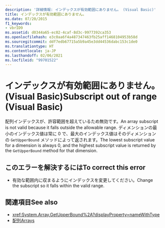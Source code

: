 ```yaml
---
description: '詳細情報: インデックスが有効範囲にありません。 (Visual Basic)'
title: インデックスが有効範囲にありません。
ms.date: 07/20/2015
f1_keywords:
- vbrID9
ms.assetid: d0344a65-ec02-4caf-8d3c-9977392ca353
ms.openlocfilehash: e3c0aa6f4a487347463fb25aff1468104953b58d
ms.sourcegitcommit: ddf7edb67715a5b9a45e3dd44536dabc153c1de0
ms.translationtype: HT
ms.contentlocale: ja-JP
ms.lasthandoff: 02/06/2021
ms.locfileid: "99701522"
---
```

# <a name="subscript-out-of-range-visual-basic"></a><span data-ttu-id="78ff3-103">インデックスが有効範囲にありません。 (Visual Basic)</span><span class="sxs-lookup"><span data-stu-id="78ff3-103">Subscript out of range (Visual Basic)</span></span>

<span data-ttu-id="78ff3-104">配列インデックスが、許容範囲を超えているため無効です。</span><span class="sxs-lookup"><span data-stu-id="78ff3-104">An array subscript is not valid because it falls outside the allowable range.</span></span> <span data-ttu-id="78ff3-105">ディメンションの最小のインデックス値は常に 0 で、最大のインデックス値はそのディメンションの `GetUpperBound` メソッドによって返されます。</span><span class="sxs-lookup"><span data-stu-id="78ff3-105">The lowest subscript value for a dimension is always 0, and the highest subscript value is returned by the `GetUpperBound` method for that dimension.</span></span>  
  
## <a name="to-correct-this-error"></a><span data-ttu-id="78ff3-106">このエラーを解決するには</span><span class="sxs-lookup"><span data-stu-id="78ff3-106">To correct this error</span></span>  
  
- <span data-ttu-id="78ff3-107">有効な範囲内に収まるようにインデックスを変更してください。</span><span class="sxs-lookup"><span data-stu-id="78ff3-107">Change the subscript so it falls within the valid range.</span></span>  
  
## <a name="see-also"></a><span data-ttu-id="78ff3-108">関連項目</span><span class="sxs-lookup"><span data-stu-id="78ff3-108">See also</span></span>

- <xref:System.Array.GetUpperBound%2A?displayProperty=nameWithType>
- [<span data-ttu-id="78ff3-109">配列</span><span class="sxs-lookup"><span data-stu-id="78ff3-109">Arrays</span></span>](../../programming-guide/language-features/arrays/index.md)

